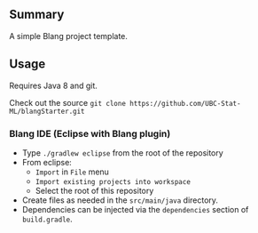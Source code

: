 Summary
-------
A simple Blang project template. 

Usage
-----

Requires Java 8 and git.

Check out the source ``git clone https://github.com/UBC-Stat-ML/blangStarter.git``

### Blang IDE (Eclipse with Blang plugin)


- Type ``./gradlew eclipse`` from the root of the repository
- From eclipse:
  - ``Import`` in ``File`` menu
  - ``Import existing projects into workspace``
  - Select the root of this repository
- Create files as needed in the ``src/main/java`` directory.
- Dependencies can be injected via the ``dependencies`` section of ``build.gradle``.
